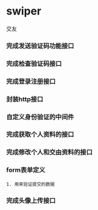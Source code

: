 # swiper
交友
### 完成发送验证码功能接口
### 完成检查验证码接口
### 完成登录注册接口
### 封装http接口
### 自定义身份验证的中间件
### 完成获取个人资料的接口
### 完成修改个人和交由资料的接口
### form表单定义
    1. 用来验证提交的数据
### 完成头像上传接口